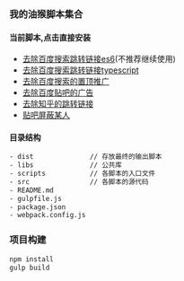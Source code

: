 ### 我的油猴脚本集合

#### 当前脚本,点击直接安装

- [去除百度搜索跳转链接es6](https://github.com/axetroy/GMscript/raw/master/dist/remove_baidu_redirect.user.js)(不推荐继续使用)
- [去除百度搜索跳转链接typescript](https://github.com/axetroy/bd-fuck)
- [去除百度搜索的置顶推广](https://github.com/axetroy/GMscript/raw/master/dist/remove_baidu_search_ads.user.js)
- [去除百度贴吧的广告](https://github.com/axetroy/GMscript/raw/master/dist/remove_tieba_ads.user.js)
- [去除知乎的跳转链接](https://github.com/axetroy/GMscript/raw/master/dist/remove_zhihu_redirect.user.js)
- [贴吧屏蔽某人](https://github.com/axetroy/GMscript/raw/master/dist/block_posts.user.js)

#### 目录结构

```bash
- dist              // 存放最终的输出脚本
- libs              // 公共库
- scripts           // 各脚本的入口文件
- src               // 各脚本的源代码
- README.md
- gulpfile.js
- package.json
- webpack.config.js
```

### 项目构建

```bash
npm install
gulp build
```

